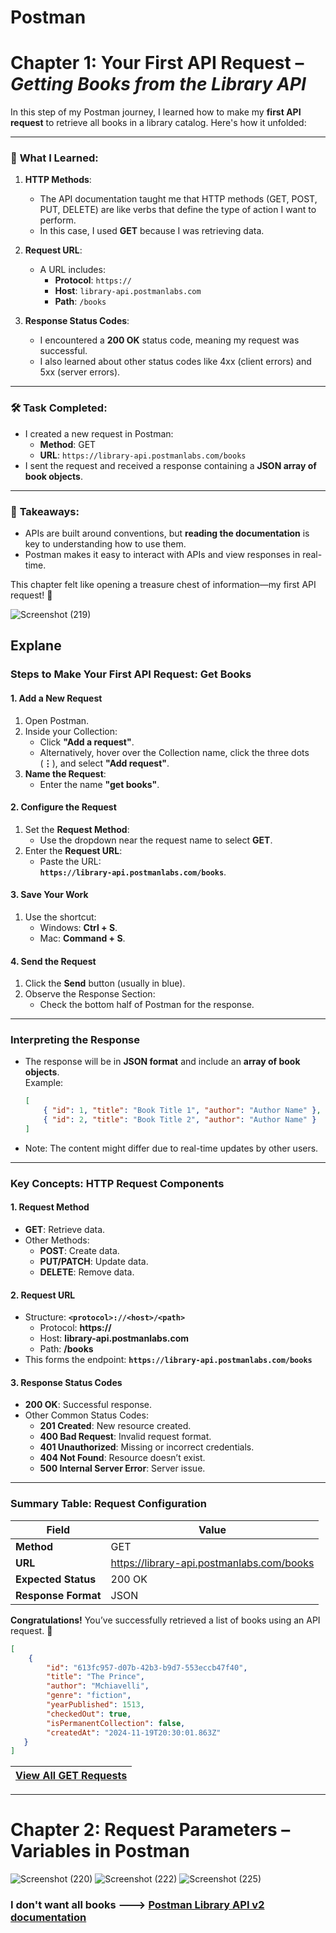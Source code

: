 # Postman

# **Chapter 1: Your First API Request – *Getting Books from the Library API***  

In this step of my Postman journey, I learned how to make my **first API request** to retrieve all books in a library catalog. Here's how it unfolded:  

---

### 🌟 **What I Learned**:
1. **HTTP Methods**:  
   - The API documentation taught me that HTTP methods (GET, POST, PUT, DELETE) are like verbs that define the type of action I want to perform.  
   - In this case, I used **GET** because I was retrieving data.  

2. **Request URL**:  
   - A URL includes:
     - **Protocol**: `https://`
     - **Host**: `library-api.postmanlabs.com`
     - **Path**: `/books`  

3. **Response Status Codes**:  
   - I encountered a **200 OK** status code, meaning my request was successful.  
   - I also learned about other status codes like 4xx (client errors) and 5xx (server errors).  

---

### 🛠 **Task Completed**:  
- I created a new request in Postman:  
  - **Method**: GET  
  - **URL**: `https://library-api.postmanlabs.com/books`  
- I sent the request and received a response containing a **JSON array of book objects**.  

---

### 📝 **Takeaways**:  
- APIs are built around conventions, but **reading the documentation** is key to understanding how to use them.  
- Postman makes it easy to interact with APIs and view responses in real-time.  

This chapter felt like opening a treasure chest of information—my first API request! 🚀

![Screenshot (219)](https://github.com/user-attachments/assets/39386e02-7cc5-41e4-9971-bb740a48fcb0)

## Explane

### Steps to Make Your First API Request: **Get Books**

#### **1. Add a New Request**
1. Open Postman.
2. Inside your Collection:
   - Click **"Add a request"**.
   - Alternatively, hover over the Collection name, click the three dots (**⋮**), and select **"Add request"**.
3. **Name the Request**:
   - Enter the name **"get books"**.

#### **2. Configure the Request**
1. Set the **Request Method**:
   - Use the dropdown near the request name to select **GET**.
2. Enter the **Request URL**:
   - Paste the URL:  
     **`https://library-api.postmanlabs.com/books`**.

#### **3. Save Your Work**
1. Use the shortcut:
   - Windows: **Ctrl + S**.
   - Mac: **Command + S**.

#### **4. Send the Request**
1. Click the **Send** button (usually in blue).
2. Observe the Response Section:
   - Check the bottom half of Postman for the response.

---

### **Interpreting the Response**
- The response will be in **JSON format** and include an **array of book objects**.  
   Example:
   ```json
   [
       { "id": 1, "title": "Book Title 1", "author": "Author Name" },
       { "id": 2, "title": "Book Title 2", "author": "Author Name" }
   ]
   ```
- Note: The content might differ due to real-time updates by other users.

---

### **Key Concepts: HTTP Request Components**
#### **1. Request Method**
- **GET**: Retrieve data.
- Other Methods:
  - **POST**: Create data.
  - **PUT/PATCH**: Update data.
  - **DELETE**: Remove data.

#### **2. Request URL**
- Structure: **`<protocol>://<host>/<path>`**
  - Protocol: **https://**
  - Host: **library-api.postmanlabs.com**
  - Path: **/books**
- This forms the endpoint: **`https://library-api.postmanlabs.com/books`**

#### **3. Response Status Codes**
- **200 OK**: Successful response.
- Other Common Status Codes:
  - **201 Created**: New resource created.
  - **400 Bad Request**: Invalid request format.
  - **401 Unauthorized**: Missing or incorrect credentials.
  - **404 Not Found**: Resource doesn’t exist.
  - **500 Internal Server Error**: Server issue.

---

### **Summary Table: Request Configuration**
| Field            | Value                                              |
|-------------------|----------------------------------------------------|
| **Method**        | GET                                                |
| **URL**           | https://library-api.postmanlabs.com/books          |
| **Expected Status** | 200 OK                                           |
| **Response Format** | JSON                                             | 

**Congratulations!** You’ve successfully retrieved a list of books using an API request. 🎉

```json
[
    {
        "id": "613fc957-d07b-42b3-b9d7-553eccb47f40",
        "title": "The Prince",
        "author": "Mchiavelli",
        "genre": "fiction",
        "yearPublished": 1513,
        "checkedOut": true,
        "isPermanentCollection": false,
        "createdAt": "2024-11-19T20:30:01.863Z"
   }
]
```
| [View All GET Requests](get%20books.json) |
| --- |

---

# **Chapter 2: Request Parameters – Variables in Postman**

![Screenshot (220)](https://github.com/user-attachments/assets/5a3cd88e-41f0-4653-8bcb-8eca280ea708)
![Screenshot (222)](https://github.com/user-attachments/assets/41a5fa19-8f76-41fe-803b-1da4c8ba5e40)
![Screenshot (225)](https://github.com/user-attachments/assets/d5fcdd10-0721-49e5-bfcd-cb4e06741066)

### I don't want all books ---> [Postman Library API v2 documentation](https://documenter.getpostman.com/view/15567703/UVyxRtng)

